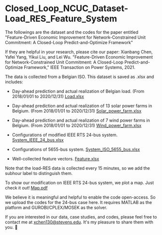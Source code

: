 # Closed_Loop_NCUC_Dataset-Load_RES_Feature_System
The followings are the dataset and the codes for the paper entitled "Feature-Driven Economic Improvement for Network-Constrained Unit Commitment: A Closed-Loop Predict-and-Optimize Framework"

If they are helpful in your research, please cite our paper:
Xianbang Chen, Yafei Yang, Yikui Liu, and Lei Wu. "Feature-Driven Economic Improvement for Network-Constrained Unit Commitment: A Closed-Loop Predict-and-Optimize Framework," IEEE Transaction on Power Systems, 2021.

The data is collected from a Belgian ISO. This dataset is saved as .xlsx and includes:

* Day-ahead prediction and actual realization of Belgian load. (From 2018/01/01 to 2020/12/31) [Load.xlsx](https://github.com/asxadf/Closed_Loop_NCUC_Dataset/files/7584372/Load.xlsx)

* Day-ahead prediction and actual realization of 13 solar power farms in Belgium. (From 2018/01/01 to 2020/12/31) [Solar_power_farm.xlsx](https://github.com/asxadf/Closed_Loop_NCUC_Dataset/files/7584373/Solar_power_farm.xlsx)

* Day-ahead prediction and actual realization of 7 wind power farms in Belgium. (From 2018/01/01 to 2020/12/31) [Wind_power_farm.xlsx](https://github.com/asxadf/Closed_Loop_NCUC_Dataset/files/7584374/Wind_power_farm.xlsx)

* Configurations of modified IEEE RTS 24-bus system. [System_IEEE_24_bus.xlsx](https://github.com/asxadf/Closed_Loop_NCUC_Dataset-Load_RES_Feature_System/files/7314314/System_IEEE_24_bus.xlsx)

* Configurations of 5655-bus system. [System_ISO_5655_bus.xlsx](https://github.com/asxadf/Closed_Loop_NCUC_Dataset_Load_RES_Feature_System/files/7314468/System_ISO_5655_bus.xlsx)

* Well-collected feature vectors. [Feature.xlsx](https://github.com/asxadf/Closed_Loop_NCUC_Dataset-Load_RES_Feature_System/files/7314316/Feature.xlsx)

Note that the load-RES data is collected every 15 minutes, so we add the subhour label to distinguish them.

To show our modification on IEEE RTS 24-bus system, we plot a map. Just check it out! [Map.pdf](https://github.com/asxadf/Closed_Loop_NCUC_Dataset-Load_RES_Feature_System/files/7314204/Map.pdf)

We believe it is meaningful and helpful to enable the code open-access. So we upload the codes for the 24-bus case here. It requires MATLAB as the platform and GUROBI/CPLEX/MOSEK as the solver.

If you are interested in our data, case studies, and codes, please feel free to contact me at xchen130@stevens.edu. It's my pleasure to share them with you. 🤨
